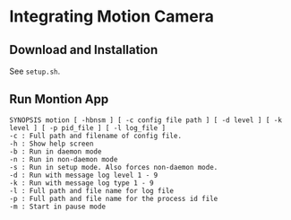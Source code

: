 # Integrating Motion Camera

## Download and Installation

See `setup.sh`. 

## Run Montion App

```
SYNOPSIS motion [ -hbnsm ] [ -c config file path ] [ -d level ] [ -k level ] [ -p pid_file ] [ -l log_file ]
-c : Full path and filename of config file.
-h : Show help screen
-b : Run in daemon mode
-n : Run in non-daemon mode
-s : Run in setup mode. Also forces non-daemon mode.
-d : Run with message log level 1 - 9
-k : Run with message log type 1 - 9
-l : Full path and file name for log file
-p : Full path and file name for the process id file
-m : Start in pause mode
```
